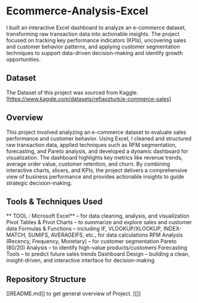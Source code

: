 # Ecommerce-Analysis-Excel
I built an interactive Excel dashboard to analyze an e-commerce dataset, transforming raw transaction data into actionable insights. The project focused on tracking key performance indicators (KPIs), uncovering sales and customer behavior patterns, and applying customer segmentation techniques to support data-driven decision-making and identify growth opportunities.

## Dataset
The Dataset of this project was sourced from Kaggle. [https://www.kaggle.com/datasets/refiaozturk/e-commerce-sales]

## Overview
This project involved analyzing an e-commerce dataset to evaluate sales performance and customer behavior. Using Excel, I cleaned and structured raw transaction data, applied techniques such as RFM segmentation, forecasting, and Pareto analysis, and developed a dynamic dashboard for visualization. The dashboard highlights key metrics like revenue trends, average order value, customer retention, and churn. By combining interactive charts, slicers, and KPIs, the project delivers a comprehensive view of business performance and provides actionable insights to guide strategic decision-making.

## Tools & Techniques Used
** TOOL : Microsoft Excel** – for data cleaning, analysis, and visualization
Pivot Tables & Pivot Charts – to summarize and explore sales and customer data
Formulas & Functions – including IF, VLOOKUP/XLOOKUP, INDEX-MATCH, SUMIFS, AVERAGEIFS, etc., for data calculations
RFM Analysis (Recency, Frequency, Monetary) – for customer segmentation
Pareto (80/20) Analysis – to identify high-value products/customers
Forecasting Tools – to predict future sales trends
Dashboard Design – building a clean, insight-driven, and interactive interface for decision-making

## Repository Structure
[[README.md]] to get general overview of Project.
[[]]

